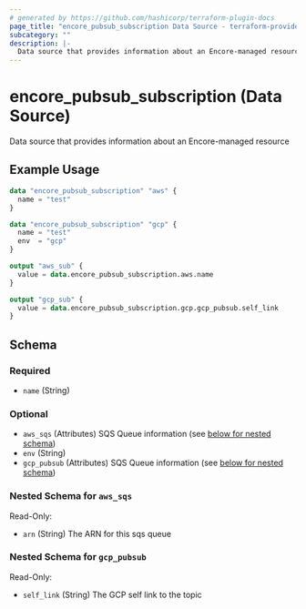 ```yaml
---
# generated by https://github.com/hashicorp/terraform-plugin-docs
page_title: "encore_pubsub_subscription Data Source - terraform-provider-encore"
subcategory: ""
description: |-
  Data source that provides information about an Encore-managed resource
---
```


# encore_pubsub_subscription (Data Source)

Data source that provides information about an Encore-managed resource

## Example Usage

```terraform
data "encore_pubsub_subscription" "aws" {
  name = "test"
}

data "encore_pubsub_subscription" "gcp" {
  name = "test"
  env  = "gcp"
}

output "aws_sub" {
  value = data.encore_pubsub_subscription.aws.name
}

output "gcp_sub" {
  value = data.encore_pubsub_subscription.gcp.gcp_pubsub.self_link
}
```

<!-- schema generated by tfplugindocs -->
## Schema

### Required

- `name` (String)

### Optional

- `aws_sqs` (Attributes) SQS Queue information (see [below for nested schema](#nestedatt--aws_sqs))
- `env` (String)
- `gcp_pubsub` (Attributes) SQS Queue information (see [below for nested schema](#nestedatt--gcp_pubsub))

<a id="nestedatt--aws_sqs"></a>
### Nested Schema for `aws_sqs`

Read-Only:

- `arn` (String) The ARN for this sqs queue


<a id="nestedatt--gcp_pubsub"></a>
### Nested Schema for `gcp_pubsub`

Read-Only:

- `self_link` (String) The GCP self link to the topic
